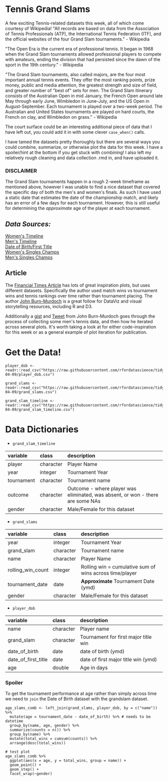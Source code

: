 # Tennis Grand Slams

A few exciting Tennis-related datasets this week, all of which come courtesy of Wikipedia! "All records are based on data from the Association of Tennis Professionals (ATP), the International Tennis Federation (ITF), and the official websites of the four Grand Slam tournaments." - Wikipedia

"The Open Era is the current era of professional tennis. It began in 1968 when the Grand Slam tournaments allowed professional players to compete with amateurs, ending the division that had persisted since the dawn of the sport in the 19th century." - Wikipedia

"The Grand Slam tournaments, also called majors, are the four most important annual tennis events. They offer the most ranking points, prize money, public and media attention, the greatest strength and size of field, and greater number of "best of" sets for men. The Grand Slam itinerary consists of the Australian Open in mid January, the French Open around late May through early June, Wimbledon in June-July, and the US Open in August-September. Each tournament is played over a two-week period. The Australian and United States tournaments are played on hard courts, the French on clay, and Wimbledon on grass." - Wikipedia

The court surface could be an interesting additional piece of data that I have left out, you could add it in with some clever `case_when()` calls.

I have tamed the datasets pretty thoroughly but there are several ways you could combine, summarize, or otherwise plot the data for this week. I have a spoiler/hint at the bottom if you get stuck with combining! I also left my relatively rough cleaning and data collection .rmd in, and have uploaded it.

### DISCLAIMER

The Grand Slam tournaments happen in a rough 2-week timeframe as mentioned above, however I was unable to find a nice dataset that covered the specific day of both the men's and women's finals. As such I have used a static date that estimates the date of the championship match, and likely has an error of a few days for each tournament. However, this is still useful for determining the *approximate* age of the player at each tournament.

## *Data Sources:*
[Women's Timeline](https://en.wikipedia.org/wiki/Tennis_performance_timeline_comparison_(women))  
[Men's Timeline](https://en.wikipedia.org/wiki/Tennis_performance_timeline_comparison_(men))  
[Date of Birth/First Title](https://en.wikipedia.org/wiki/List_of_Grand_Slam_singles_champions_in_Open_Era_with_age_of_first_title)  
[Women's Singles Champs](https://en.wikipedia.org/wiki/List_of_Grand_Slam_women%27s_singles_champions)  
[Men's Singles Champs](https://en.wikipedia.org/wiki/List_of_Grand_Slam_men%27s_singles_champions)  

## Article

The [Financial Times Article](https://ig.ft.com/sites/visual-history-of-womens-tennis/) has lots of great inspiration plots, but uses different datasets. Specifically the author used match wins vs tournament wins and tennis rankings over time rather than tournament placing. The author [John Burn-Murdoch](https://twitter.com/jburnmurdoch/status/777828932959756289) is a great follow for DataViz and visual storytelling resources, including R and D3.

Additionally a [gist](https://gist.github.com/johnburnmurdoch/bd20db77b2582031604ccd1bdc4be582) and [Tweet](https://twitter.com/jburnmurdoch/status/1101955617533685760) from John Burn-Murdoch goes through the process of collecting some men's tennis data, and then how he iterated across several plots. It's worth taking a look at for either code-inspiration for this week or as a general example of plot iteration for publication.

# Get the Data!

```
player_dob <- readr::read_csv("https://raw.githubusercontent.com/rfordatascience/tidytuesday/main/data/2019/2019-04-09/player_dob.csv")

grand_slams <- readr::read_csv("https://raw.githubusercontent.com/rfordatascience/tidytuesday/main/data/2019/2019-04-09/grand_slams.csv")

grand_slam_timeline <- readr::read_csv("https://raw.githubusercontent.com/rfordatascience/tidytuesday/main/data/2019/2019-04-09/grand_slam_timeline.csv")
```

# Data Dictionaries

* `grand_slam_timeline`  

|variable   |class     |description |
|:----------|:---------|:-----------|
|player     |character | Player Name         |
|year       |integer   | Tournament Year           |
|tournament |character | Tournament name           |
|outcome    |character | Outcome - where player was eliminated, was absent, or won - there are some NAs |
|gender     |character | Male/Female for this dataset  |

* `grand_slams`  

|variable          |class     |description |
|:-----------------|:---------|:-----------|
|year              |integer   | Tournament Year         |
|grand_slam        |character | Tournament name           |
|name              |character | Player Name           |
|rolling_win_count |integer   | Rolling win = cumulative sum of wins across time/player           |
|tournament_date   |date    | **Approximate** Tournament Date (ymd)           |
|gender            |character | Male/Female for this dataset         |

* `player_dob`    

|variable            |class     |description |
|:-------------------|:---------|:-----------|
|name                |character | Player name         |
|grand_slam          |character | Tournament for first major title win     |
|date_of_birth       | date    | date of birth (ymd)          |
|date_of_first_title | date    | date of first major title win (ymd)        |
|age                 | double    | Age in days          |

### Spoiler

To get the tournament performance at age rather than simply across time we need to `join` the Date of Birth dataset with the grandslam dataset.

```{r}
age_slams_comb <- left_join(grand_slams, player_dob, by = c("name")) %>% 
  mutate(age = tournament_date - date_of_birth) %>% # needs to be datetime
  group_by(name, age, gender) %>% 
  summarize(counts = n()) %>% 
  group_by(name) %>% 
  mutate(total_wins = cumsum(counts)) %>% 
  arrange(desc(total_wins))

# test plot
age_slams_comb %>% 
  ggplot(aes(x = age, y = total_wins, group = name)) +
  geom_point() +
  geom_step() +
  facet_wrap(~gender)
```
